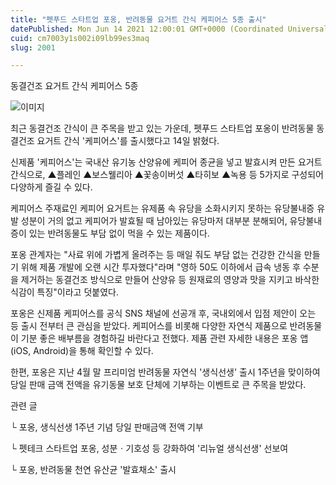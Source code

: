 ```yaml
---
title: "펫푸드 스타트업 포옹, 반려동물 요거트 간식 케피어스 5종 출시"
datePublished: Mon Jun 14 2021 12:00:01 GMT+0000 (Coordinated Universal Time)
cuid: cm7003y1s002i09lb99es3maq
slug: 2001

---
```



동결건조 요거트 간식 케피어스 5종

![이미지](https://cdn.hashnode.com/res/hashnode/image/upload/v1739249269017/039727e2-e9ae-4fd0-97f4-189cbb7ca11c.jpeg)

최근 동결건조 간식이 큰 주목을 받고 있는 가운데, 펫푸드 스타트업 포옹이 반려동물 동결건조 요거트 간식 '케피어스'를 출시했다고 14일 밝혔다.

신제품 '케피어스'는 국내산 유기농 산양유에 케피어 종균을 넣고 발효시켜 만든 요거트 간식으로, ▲플레인 ▲보스웰리아 ▲꽃송이버섯 ▲타히보 ▲녹용 등 5가지로 구성되어 다양하게 즐길 수 있다.

케피어스 주재료인 케피어 요거트는 유제품 속 유당을 소화시키지 못하는 유당불내증 유발 성분이 거의 없고 케피어가 발효될 때 남아있는 유당마저 대부분 분해되어, 유당불내증이 있는 반려동물도 부담 없이 먹을 수 있는 제품이다.

포옹 관계자는 "사료 위에 가볍게 올려주는 등 매일 줘도 부담 없는 건강한 간식을 만들기 위해 제품 개발에 오랜 시간 투자했다"라며 "영하 50도 이하에서 급속 냉동 후 수분을 제거하는 동결건조 방식으로 만들어 산양유 등 원재료의 영양과 맛을 지키고 바삭한 식감이 특징"이라고 덧붙였다.

포옹은 신제품 케피어스를 공식 SNS 채널에 선공개 후, 국내외에서 입점 제안이 오는 등 출시 전부터 큰 관심을 받았다. 케피어스를 비롯해 다양한 자연식 제품으로 반려동물이 기분 좋은 배부름을 경험하길 바란다고 전했다. 제품 관련 자세한 내용은 포옹 앱(iOS, Android)을 통해 확인할 수 있다.

한편, 포옹은 지난 4월 말 프리미엄 반려동물 자연식 '생식선생' 출시 1주년을 맞이하여 당일 판매 금액 전액을 유기동물 보호 단체에 기부하는 이벤트로 큰 주목을 받았다.

관련 글

└ 포옹, 생식선생 1주년 기념 당일 판매금액 전액 기부

└ 펫테크 스타트업 포옹, 성분ㆍ기호성 등 강화하여 '리뉴얼 생식선생' 선보여

└ 포옹, 반려동물 천연 유산균 '발효채소' 출시